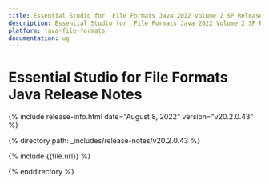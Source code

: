 ```yaml
---
title: Essential Studio for  File Formats Java 2022 Volume 2 SP Release Release Notes   
description: Essential Studio for  File Formats Java 2022 Volume 2 SP Release Release Notes  
platform: java-file-formats
documentation: ug
---
```


# Essential Studio for  File Formats Java Release Notes  

{% include release-info.html date="August 8, 2022"  version="v20.2.0.43" %} 

{% directory path: _includes/release-notes/v20.2.0.43 %}

{% include {{file.url}} %}

{% enddirectory %}